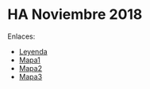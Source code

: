 # HA Noviembre 2018
Enlaces:
* [Leyenda](https://docs.google.com/spreadsheets/d/1Bdp6m9Q5Ozy8_MelNTreQPUQoXCj6MohgkPv8qVSSnY/edit?usp=sharing)
* [Mapa1](https://docs.google.com/spreadsheets/d/1Bdp6m9Q5Ozy8_MelNTreQPUQoXCj6MohgkPv8qVSSnY/edit#gid=888046286)
* [Mapa2](https://docs.google.com/spreadsheets/d/1Bdp6m9Q5Ozy8_MelNTreQPUQoXCj6MohgkPv8qVSSnY/edit#gid=282948685)
* [Mapa3](https://docs.google.com/spreadsheets/d/1Bdp6m9Q5Ozy8_MelNTreQPUQoXCj6MohgkPv8qVSSnY/edit#gid=2107761404)

 
